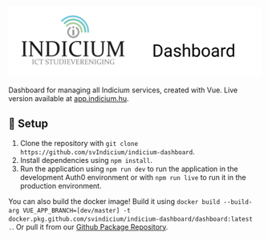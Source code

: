 ![Indicium Dashboard](indicium%20dashboard.svg)

Dashboard for managing all Indicium services, created with Vue. Live version available at [app.indicium.hu](https://app.indicium.hu/).

## 🚀 Setup
1. Clone the repository with `git clone https://github.com/svIndicium/indicium-dashboard`.
2. Install dependencies using `npm install`.
3. Run the application using `npm run dev` to run the application in the development Auth0 environment or with `npm run live` to run it in the production environment.

You can also build the docker image! Build it using `docker build --build-arg VUE_APP_BRANCH=[dev/master] -t docker.pkg.github.com/svindicium/indicium-dashboard/dashboard:latest .`. Or pull it from our [Github Package Repository](https://github.com/svIndicium/indicium-dashboard/packages).
